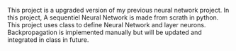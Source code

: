This project is a upgraded version of my previous neural network project.
In this project, A sequentiel Neural Network is made from scrath in python. This project uses class to define Neural Network and layer neurons. Backpropagation is implemented manually but will be updated and integrated in class in future.
